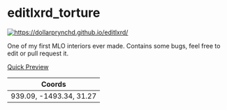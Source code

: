 # editlxrd_torture

<p><a href="https://dollarprynchd.github.io/editlxrd/">
<img src="https://i.imgur.com/pqNtZqB.png" alt="https://dollarprynchd.github.io/editlxrd/">
</a></p>
One of my first MLO interiors ever made. Contains some bugs, feel free to edit or pull request it.




<a href="http://www.youtube.com/watch?feature=player_embedded&v=xUGtuGZZV_o
" target="_blank">Quick Preview</a>





| Coords        | 
| ------------- |
| 939.09, -1493.34, 31.27 | 
